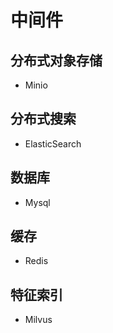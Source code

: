# 中间件

## 分布式对象存储

- Minio

## 分布式搜索

- ElasticSearch

## 数据库

- Mysql

## 缓存

- Redis

## 特征索引

- Milvus